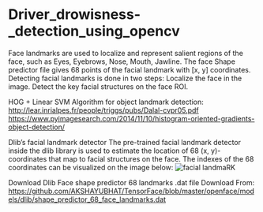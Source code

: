 # Driver_drowisness-_detection_using_opencv

Face landmarks are used to localize and represent salient regions of the face, such as Eyes, Eyebrows, Nose, Mouth, Jawline. The face Shape predictor file gives 68 points of the facial landmark with [x, y] coordinates. Detecting facial landmarks is done in two steps: Localize the face in the image. Detect the key facial structures on the face ROI.

HOG + Linear SVM Algorithm for object landmark detection:
http://lear.inrialpes.fr/people/triggs/pubs/Dalal-cvpr05.pdf https://www.pyimagesearch.com/2014/11/10/histogram-oriented-gradients-object-detection/

Dlib’s facial landmark detector The pre-trained facial landmark detector inside the dlib library is used to estimate the location of 68 (x, y)-coordinates that map to facial structures on the face. The indexes of the 68 coordinates can be visualized on the image below:
![facial landmaRK](https://raw.githubusercontent.com/Lalit-ai/driver_drowsiness_raspberry_pi/master/facial_landmarks_68markup-768x619.jpg)

Download Dlib Face shape predictor 68 landmarks .dat file Download From: https://github.com/AKSHAYUBHAT/TensorFace/blob/master/openface/models/dlib/shape_predictor_68_face_landmarks.dat
